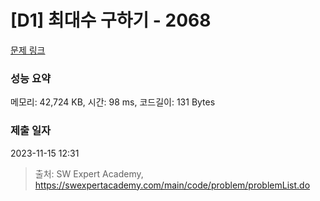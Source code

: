 # [D1] 최대수 구하기 - 2068 

[문제 링크](https://swexpertacademy.com/main/code/problem/problemDetail.do?contestProbId=AV5QQhbqA4QDFAUq) 

### 성능 요약

메모리: 42,724 KB, 시간: 98 ms, 코드길이: 131 Bytes

### 제출 일자

2023-11-15 12:31



> 출처: SW Expert Academy, https://swexpertacademy.com/main/code/problem/problemList.do